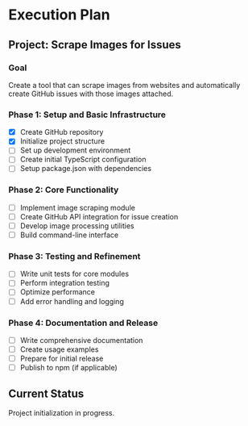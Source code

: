 # Execution Plan

## Project: Scrape Images for Issues

### Goal
Create a tool that can scrape images from websites and automatically create GitHub issues with those images attached.

### Phase 1: Setup and Basic Infrastructure
- [x] Create GitHub repository
- [x] Initialize project structure
- [ ] Set up development environment
- [ ] Create initial TypeScript configuration
- [ ] Setup package.json with dependencies

### Phase 2: Core Functionality
- [ ] Implement image scraping module
- [ ] Create GitHub API integration for issue creation
- [ ] Develop image processing utilities
- [ ] Build command-line interface

### Phase 3: Testing and Refinement
- [ ] Write unit tests for core modules
- [ ] Perform integration testing
- [ ] Optimize performance
- [ ] Add error handling and logging

### Phase 4: Documentation and Release
- [ ] Write comprehensive documentation
- [ ] Create usage examples
- [ ] Prepare for initial release
- [ ] Publish to npm (if applicable)

## Current Status
Project initialization in progress.
